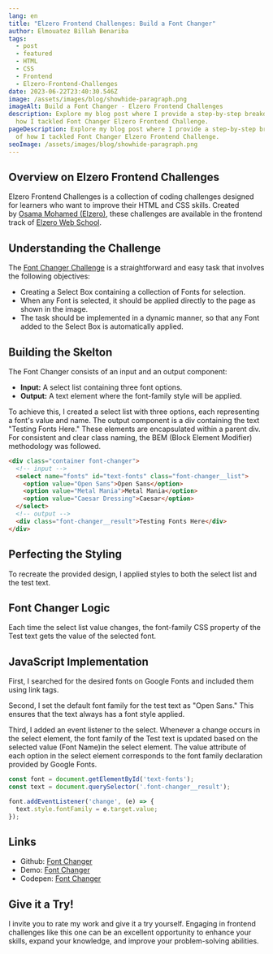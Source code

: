 ```yaml
---
lang: en
title: "Elzero Frontend Challenges: Build a Font Changer"
author: Elmouatez Billah Benariba
tags:
  - post
  - featured
  - HTML
  - CSS
  - Frontend
  - Elzero-Frontend-Challenges
date: 2023-06-22T23:40:30.546Z
image: /assets/images/blog/showhide-paragraph.png
imageAlt: Build a Font Changer - Elzero Frontend Challenges
description: Explore my blog post where I provide a step-by-step breakdown of
  how I tackled Font Changer Elzero Frontend Challenge.
pageDescription: Explore my blog post where I provide a step-by-step breakdown
  of how I tackled Font Changer Elzero Frontend Challenge.
seoImage: /assets/images/blog/showhide-paragraph.png
---
```

## Overview on Elzero Frontend Challenges

Elzero Frontend Challenges is a collection of coding challenges designed for learners who want to improve their HTML and CSS skills. Created by [Osama Mohamed (Elzero)](https://twitter.com/Osama_Elzero), these challenges are available in the frontend track of [Elzero Web School](https://elzero.org/tracks/front-end/).

## Understanding the Challenge

The [Font Changer Challenge](https://elzero.org/frontend-font-changer/) is a straightforward and easy task that involves the following objectives:

* Creating a Select Box containing a collection of Fonts for selection.
* When any Font is selected, it should be applied directly to the page as shown in the image.
* The task should be implemented in a dynamic manner, so that any Font added to the Select Box is automatically applied.

## Building the Skelton

The Font Changer consists of an input and an output component:

* **Input:** A select list containing three font options.
* **Output:** A text element where the font-family style will be applied.

To achieve this, I created a select list with three options, each representing a font's value and name. The output component is a div containing the text "Testing Fonts Here." These elements are encapsulated within a parent div. For consistent and clear class naming, the BEM (Block Element Modifier) methodology was followed.

```html
<div class="container font-changer">
  <!-- input -->
  <select name="fonts" id="text-fonts" class="font-changer__list">
    <option value="Open Sans">Open Sans</option>
    <option value="Metal Mania">Metal Mania</option>
    <option value="Caesar Dressing">Caesar</option>
  </select>
  <!-- output -->
  <div class="font-changer__result">Testing Fonts Here</div>
</div>
```

## Perfecting the Styling

To recreate the provided design, I applied styles to both the select list and the test text.

## Font Changer Logic

Each time the select list value changes, the font-family CSS property of the Test text gets the value of the selected font.

## JavaScript Implementation

First, I searched for the desired fonts on Google Fonts and included them using link tags.

Second, I set the default font family for the test text as "Open Sans." This ensures that the text always has a font style applied.

T﻿hird, I added an event listener to the select. Whenever a change occurs in the select element, the font family of the Test text is updated based on the selected value (Font Name)in the select element. The value attribute of each option in the select element corresponds to the font family declaration provided by Google Fonts.

```javascript
const font = document.getElementById('text-fonts');
const text = document.querySelector('.font-changer__result');

font.addEventListener('change', (e) => {
  text.style.fontFamily = e.target.value;
});

```

## Links

* Github: ﻿[Font Changer](https://github.com/mouatezbenariba/Elzero-Frontend-Challenges/tree/main/font-changer)
* Demo: [﻿Font Changer](https://mouatezbenariba.github.io/Elzero-Frontend-Challenges/font-changer/)
* Codepen: [Font Changer](https://codepen.io/mouatezbenariba/pen/JjeRVmB)﻿﻿

## Give it a Try!

I invite you to rate my work and give it a try yourself. Engaging in frontend challenges like this one can be an excellent opportunity to enhance your skills, expand your knowledge, and improve your problem-solving abilities.